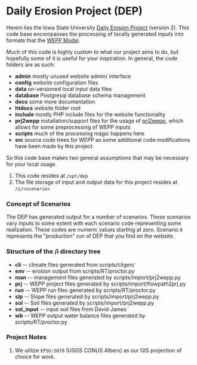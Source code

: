 Daily Erosion Project (DEP)
===========================

Herein lies the Iowa State University [Daily Erosion Project](https://dailyerosion.org) (version 2). This
code base encompasses the processing of locally generated inputs into formats
that the [WEPP Model](https://www.ars.usda.gov/midwest-area/west-lafayette-in/national-soil-erosion-research/docs/wepp/research/).

Much of this code is highly custom to what our project aims to do, but hopefully some of it is useful for your inspiration.  In general, the code folders are as such:

- **admin** mostly unused website admin/ interface
- **config** website configuration files
- **data** un-versioned local input data files
- **database** Postgresql database schema management
- **docs** some more documentation
- **htdocs** website folder root
- **include** mostly PHP include files for the website functionality
- **prj2wepp** installation/support files for the usage of [prj2wepp](http://milford.nserl.purdue.edu/weppdocs/prj2wepp/), which allows for some preprocessing of WEPP inputs
- **scripts** much of the processing magic happens here
- **src** source code trees for WEPP as some additional code modifications have been made by this project

So this code base makes two general assumptions that may be necessary for your local usage.

1. This code resides at `/opt/dep`
2. The file storage of input and output data for this project resides at `/i/<scenario>`

### Concept of Scenarios

The DEP has generated output for a number of scenarios.  These scenarios vary inputs to some extent with each scenario code representing some realization.  These codes are numeric values starting at zero.  Scenario `0` represents the "production" run of DEP that you find on the website.


### Structure of the /i directory tree

- **cli** -- climate files generated from scripts/cligen/  
- **env** -- erosion output from scripts/RT/proctor.py
- **man** -- management files generated by scripts/import/prj2wepp.py
- **prj** -- WEPP project files generated by scripts/import/flowpath2prj.py
- **run** -- WEPP run files generated by scripts/RT/proctor.py
- **slp** -- Slope files generated by  scripts/import/prj2wepp.py
- **sol** -- Soil files generated by scripts/import/prj2wepp.py
- **sol_input** -- input soil files from David James
- **wb** -- WEPP output water balance files generated by scripts/RT/proctor.py


### Project Notes

1. We utilize `EPSG:5070` (USGS CONUS Albers) as our GIS projection of choice for work.
